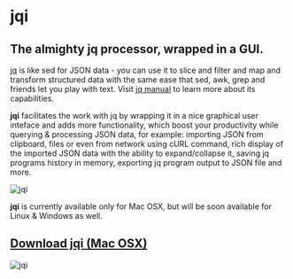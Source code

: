# jqi
The almighty jq processor, wrapped in a GUI.
---
[jq](https://stedolan.github.io/jq/tutorial/) is like sed for JSON data - you can use it to slice and filter and map and transform structured data with the same ease that sed, awk, grep and friends let you play with text. Visit [jq manual](https://stedolan.github.io/jq/manual/) to learn more about its capabilities.  

**jqi** facilitates the work with jq by wrapping it in a nice graphical user inteface and adds more functionality, which boost your productivity while querying & processing JSON data, for example: importing JSON from clipboard, files or even from network using cURL command, rich display of the imported JSON data with the ability to expand/collapse it, saving jq programs history in memory, exporting jq program output to JSON file and more.

![jqi](https://github.com/nire0510/jqi/raw/master/jqi.png "jqi")

**jqi** is currently available only for Mac OSX, but will be soon available for Linux & Windows as well.

## [Download jqi (Mac OSX)](https://goo.gl/jnFSgu)

![jqi](https://github.com/nire0510/jqi/raw/master/icon_128x128.png "jqi")
